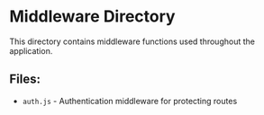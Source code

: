 # Middleware Directory

This directory contains middleware functions used throughout the application.

## Files:

- `auth.js` - Authentication middleware for protecting routes